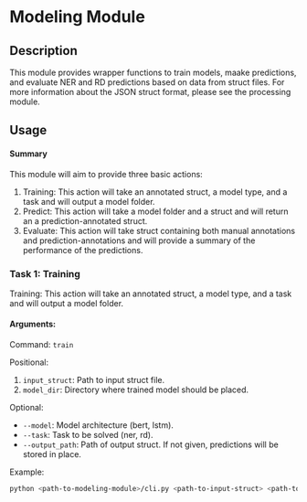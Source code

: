 # Modeling Module

## Description
This module provides wrapper functions to train models, maake predictions, and evaluate NER and RD predictions based on data from struct files. For more information about the JSON struct format, please see the processing module.

## Usage

#### Summary
This module will aim to provide three basic actions:
1. Training: This action will take an annotated struct, a model type, and a task and will output a model folder.
2. Predict: This action will take a model folder and a struct and will return an a prediction-annotated struct.
3. Evaluate: This action will take struct containing both manual annotations and prediction-annotations and will provide a summary of the performance of the predictions.

### Task 1: Training
Training: This action will take an annotated struct, a model type, and a task and will output a model folder.

#### Arguments:
Command: ``train``

Positional: 
1. ``input_struct``: Path to input struct file.
2. ``model_dir``: Directory where trained model should be placed. 

Optional:
* ``--model``: Model architecture (bert, lstm).
* ``--task``: Task to be solved (ner, rd).
* ``--output_path``: Path of output struct. If not given, predictions will be stored in place.

Example: 
```bash
python <path-to-modeling-module>/cli.py <path-to-input-struct> <path-to-model_dir> --model=bert --task=ner
```
